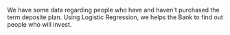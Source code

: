 We have some data regarding people who have and haven't purchased the term deposite plan.
Using Logistic Regression, we helps the Bank to find out people who will invest.
